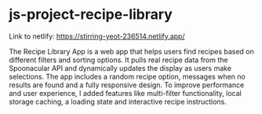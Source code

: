 # js-project-recipe-library

Link to netlify: https://stirring-yeot-236514.netlify.app/

The Recipe Library App is a web app that helps users find recipes based on different filters and sorting options. It pulls real recipe data from the Spoonacular API and dynamically updates the display as users make selections. The app includes a random recipe option, messages when no results are found and a fully responsive design. To improve performance and user experience, I added features like multi-filter functionality, local storage caching, a loading state and interactive recipe instructions.